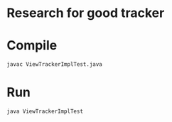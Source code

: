 Research for good tracker
==========================

# Compile
``` javac ViewTrackerImplTest.java ```
# Run
``` java ViewTrackerImplTest ```
